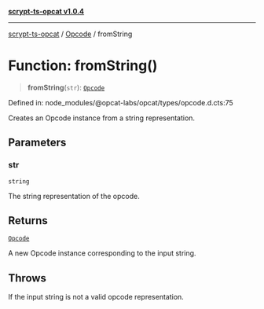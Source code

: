 [**scrypt-ts-opcat v1.0.4**](../../../README.md)

***

[scrypt-ts-opcat](../../../README.md) / [Opcode](../README.md) / fromString

# Function: fromString()

> **fromString**(`str`): [`Opcode`](../../../classes/Opcode.md)

Defined in: node\_modules/@opcat-labs/opcat/types/opcode.d.cts:75

Creates an Opcode instance from a string representation.

## Parameters

### str

`string`

The string representation of the opcode.

## Returns

[`Opcode`](../../../classes/Opcode.md)

A new Opcode instance corresponding to the input string.

## Throws

If the input string is not a valid opcode representation.
